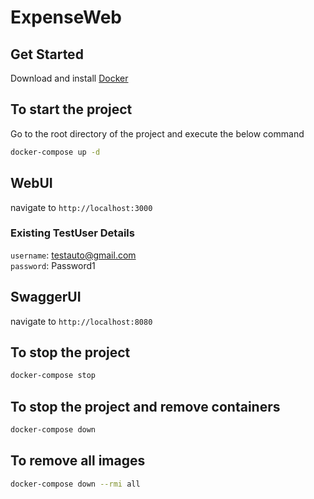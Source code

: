 # ExpenseWeb

## Get Started
Download and install [Docker](https://www.docker.com/products/docker-desktop)

## To start the project
Go to the root directory of the project and execute the below command
```bash
docker-compose up -d
```
## WebUI
navigate to `http://localhost:3000`

### Existing TestUser Details
`username`: testauto@gmail.com  
`password`: Password1

## SwaggerUI
navigate to `http://localhost:8080`

## To stop the project
```bash
docker-compose stop
```

## To stop the project and remove containers
```bash
docker-compose down
```

## To remove all images
```bash
docker-compose down --rmi all
```